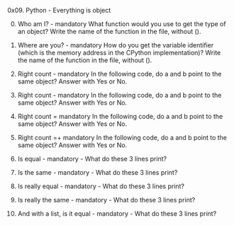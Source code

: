 0x09. Python - Everything is object

0. Who am I? - mandatory
What function would you use to get the type of an object?
Write the name of the function in the file, without ().

1. Where are you? - mandatory
How do you get the variable identifier (which is the memory address in the CPython implementation)?
Write the name of the function in the file, without ().

2. Right count - mandatory
In the following code, do a and b point to the same object? Answer with Yes or No.

3. Right count - mandatory
In the following code, do a and b point to the same object? Answer with Yes or No.

4. Right count = mandatory
In the following code, do a and b point to the same object? Answer with Yes or No.

5. Right count =+ mandatory
In the following code, do a and b point to the same object? Answer with Yes or No.

6. Is equal - mandatory - What do these 3 lines print?

7. Is the same - mandatory - What do these 3 lines print?

8. Is really equal - mandatory - What do these 3 lines print?

9. Is really the same - mandatory - What do these 3 lines print?

10. And with a list, is it equal - mandatory - What do these 3 lines print?

